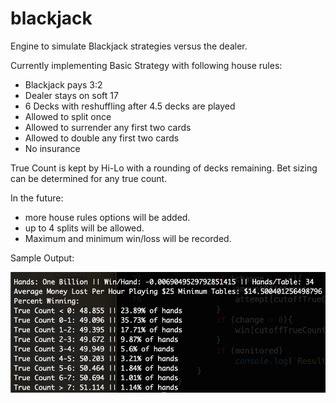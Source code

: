 # blackjack
Engine to simulate Blackjack strategies versus the dealer. 

Currently implementing Basic Strategy with following house rules:
- Blackjack pays 3:2
- Dealer stays on soft 17
- 6 Decks with reshuffling after 4.5 decks are played
- Allowed to split once
- Allowed to surrender any first two cards
- Allowed to double any first two cards
- No insurance

True Count is kept by Hi-Lo with a rounding of decks remaining. Bet sizing can be determined for any true count.

In the future:
- more house rules options will be added.
- up to 4 splits will be allowed.
- Maximum and minimum win/loss will be recorded. 

Sample Output:

![alt text](https://github.com/JoshuaOStafford/blackjack/blob/main/Sample_Output.png?raw=true)
